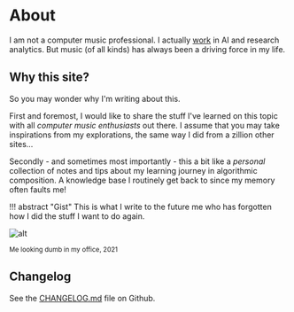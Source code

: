 # About


I am not a computer music professional. I actually [work](https://www.michelepasin.org/) in AI and research analytics. But music (of all kinds) has always been a driving force in my life.

## Why this site? 

So you may wonder why I'm writing about this.

First and foremost, I would like to share the stuff I've learned on this topic with all *computer music enthusiasts* out there. I assume that you may take inspirations from my explorations, the same way I did from a zillion other sites...  

Secondly - and sometimes most importantly - this a bit like a *personal* collection of notes and tips about my learning journey in algorithmic composition. A knowledge base I routinely get back to since my memory often faults me!

!!! abstract "Gist"
    This is what I write to the future me who has forgotten how I did the stuff I want to do again.

![alt](../assets/../assets/images/2021-06-17-me-office.jpg)

<small>Me looking dumb in my office, 2021</small>

## Changelog

See the [CHANGELOG.md](https://github.com/lambdamusic/The-Musical-Code/blob/main/CHANGELOG.md) file on Github.

